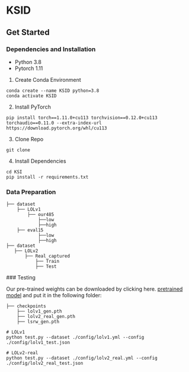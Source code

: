 # KSID
## Get Started
### Dependencies and Installation
- Python 3.8
- Pytorch 1.11
1. Create Conda Environment

```
conda create --name KSID python=3.8
conda activate KSID
```

2. Install PyTorch

```
pip install torch==1.11.0+cu113 torchvision==0.12.0+cu113 torchaudio==0.11.0 --extra-index-url https://download.pytorch.org/whl/cu113
```

3. Clone Repo

```
git clone 
```

4. Install Dependencies

```
cd KSI
pip install -r requirements.txt
```

### Data Preparation


```
├── dataset
    ├── LOLv1
        ├── our485
            ├──low
            ├──high
	├── eval15
            ├──low
            ├──high
├── dataset
   ├── LOLv2
       ├── Real_captured
           ├── Train
           ├── Test
```

</details>
### Testing

Our pre-trained weights can be downloaded by clicking here. [pretrained model](https://drive.google.com/drive/folders/1AcfKzxens1mhs7IALtiPVyE60ZV-X_5n?usp=drive_link) and put it in the following folder:

```
├── checkpoints
    ├── lolv1_gen.pth
    ├── lolv2_real_gen.pth
    ├── lsrw_gen.pth
```

```
# LOLv1
python test.py --dataset ./config/lolv1.yml --config ./config/lolv1_test.json

# LOLv2-real
python test.py --dataset ./config/lolv2_real.yml --config ./config/lolv2_real_test.json

